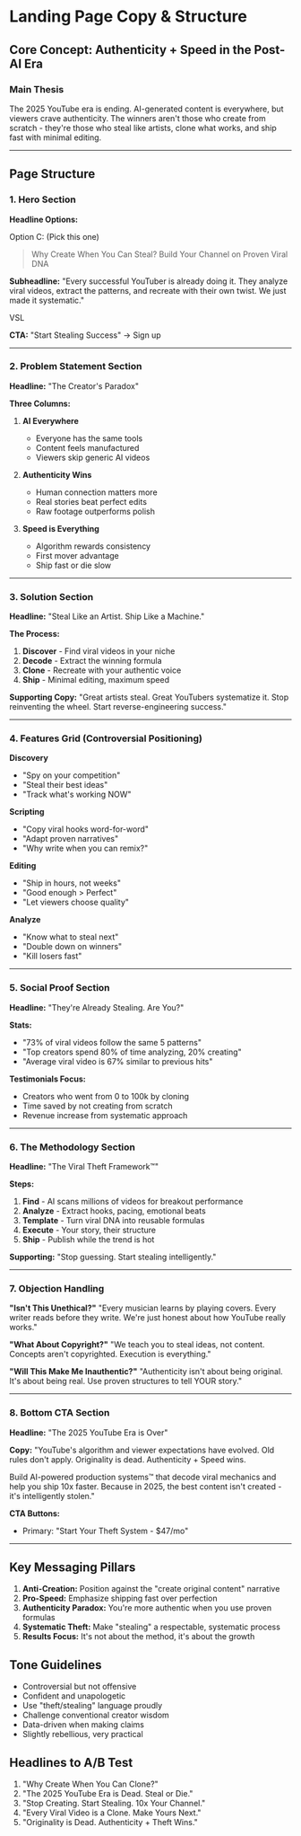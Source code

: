 # Landing Page Copy & Structure

## Core Concept: Authenticity + Speed in the Post-AI Era

### Main Thesis
The 2025 YouTube era is ending. AI-generated content is everywhere, but viewers crave authenticity. The winners aren't those who create from scratch - they're those who steal like artists, clone what works, and ship fast with minimal editing.

---

## Page Structure

### 1. Hero Section
**Headline Options:**


Option C:  (Pick this one)
> Why Create When You Can Steal?
> Build Your Channel on Proven Viral DNA

**Subheadline:**
"Every successful YouTuber is already doing it. They analyze viral videos, extract the patterns, and recreate with their own twist. We just made it systematic."

VSL

**CTA:** "Start Stealing Success" → Sign up

---

### 2. Problem Statement Section

**Headline:** "The Creator's Paradox"

**Three Columns:**
1. **AI Everywhere**
   - Everyone has the same tools
   - Content feels manufactured
   - Viewers skip generic AI videos

2. **Authenticity Wins**
   - Human connection matters more
   - Real stories beat perfect edits
   - Raw footage outperforms polish

3. **Speed is Everything**
   - Algorithm rewards consistency
   - First mover advantage
   - Ship fast or die slow

---

### 3. Solution Section

**Headline:** "Steal Like an Artist. Ship Like a Machine."

**The Process:**
1. **Discover** - Find viral videos in your niche
2. **Decode** - Extract the winning formula
3. **Clone** - Recreate with your authentic voice
4. **Ship** - Minimal editing, maximum speed

**Supporting Copy:**
"Great artists steal. Great YouTubers systematize it. Stop reinventing the wheel. Start reverse-engineering success."

---

### 4. Features Grid (Controversial Positioning)

**Discovery**
- "Spy on your competition"
- "Steal their best ideas"
- "Track what's working NOW"

**Scripting**
- "Copy viral hooks word-for-word"
- "Adapt proven narratives"
- "Why write when you can remix?"

**Editing**
- "Ship in hours, not weeks"
- "Good enough > Perfect"
- "Let viewers choose quality"

**Analyze**
- "Know what to steal next"
- "Double down on winners"
- "Kill losers fast"

---

### 5. Social Proof Section

**Headline:** "They're Already Stealing. Are You?"

**Stats:**
- "73% of viral videos follow the same 5 patterns"
- "Top creators spend 80% of time analyzing, 20% creating"
- "Average viral video is 67% similar to previous hits"

**Testimonials Focus:**
- Creators who went from 0 to 100k by cloning
- Time saved by not creating from scratch
- Revenue increase from systematic approach

---

### 6. The Methodology Section

**Headline:** "The Viral Theft Framework™"

**Steps:**
1. **Find** - AI scans millions of videos for breakout performance
2. **Analyze** - Extract hooks, pacing, emotional beats
3. **Template** - Turn viral DNA into reusable formulas
4. **Execute** - Your story, their structure
5. **Ship** - Publish while the trend is hot

**Supporting:** "Stop guessing. Start stealing intelligently."

---

### 7. Objection Handling

**"Isn't This Unethical?"**
"Every musician learns by playing covers. Every writer reads before they write. We're just honest about how YouTube really works."

**"What About Copyright?"**
"We teach you to steal ideas, not content. Concepts aren't copyrighted. Execution is everything."

**"Will This Make Me Inauthentic?"**
"Authenticity isn't about being original. It's about being real. Use proven structures to tell YOUR story."

---

### 8. Bottom CTA Section

**Headline:** "The 2025 YouTube Era is Over"

**Copy:**
"YouTube's algorithm and viewer expectations have evolved. Old rules don't apply. Originality is dead. Authenticity + Speed wins.

Build AI-powered production systems™ that decode viral mechanics and help you ship 10x faster. Because in 2025, the best content isn't created - it's intelligently stolen."

**CTA Buttons:**
- Primary: "Start Your Theft System - $47/mo"

---

## Key Messaging Pillars

1. **Anti-Creation:** Position against the "create original content" narrative
2. **Pro-Speed:** Emphasize shipping fast over perfection
3. **Authenticity Paradox:** You're more authentic when you use proven formulas
4. **Systematic Theft:** Make "stealing" a respectable, systematic process
5. **Results Focus:** It's not about the method, it's about the growth

## Tone Guidelines

- Controversial but not offensive
- Confident and unapologetic
- Use "theft/stealing" language proudly
- Challenge conventional creator wisdom
- Data-driven when making claims
- Slightly rebellious, very practical

## Headlines to A/B Test

1. "Why Create When You Can Clone?"
2. "The 2025 YouTube Era is Dead. Steal or Die."
3. "Stop Creating. Start Stealing. 10x Your Channel."
4. "Every Viral Video is a Clone. Make Yours Next."
5. "Originality is Dead. Authenticity + Theft Wins."